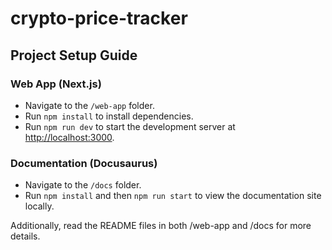 # crypto-price-tracker

## Project Setup Guide

### Web App (Next.js)
- Navigate to the `/web-app` folder.
- Run `npm install` to install dependencies.
- Run `npm run dev` to start the development server at [http://localhost:3000](http://localhost:3000).

### Documentation (Docusaurus)
- Navigate to the `/docs` folder.
- Run `npm install` and then `npm run start` to view the documentation site locally.

Additionally, read the README files in both /web-app and /docs for more details.